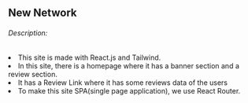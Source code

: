 ## New Network
 
###### Description:
<li>This site is made with React.js and Tailwind.</li>
<li>In this site, there is a homepage where it has a banner section and a review section.</li>
<li>It has a Review Link where it has some reviews data of the users</li>
<li>To make this site SPA(single page application), we use React Router.</li>